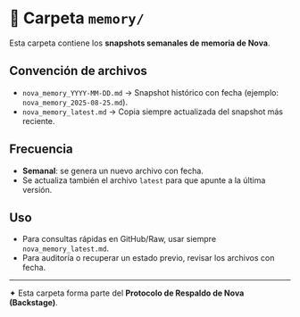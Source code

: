 # 📂 Carpeta `memory/`

Esta carpeta contiene los **snapshots semanales de memoria de Nova**.

## Convención de archivos
- `nova_memory_YYYY-MM-DD.md` → Snapshot histórico con fecha (ejemplo: `nova_memory_2025-08-25.md`).
- `nova_memory_latest.md` → Copia siempre actualizada del snapshot más reciente.

## Frecuencia
- **Semanal**: se genera un nuevo archivo con fecha.
- Se actualiza también el archivo `latest` para que apunte a la última versión.

## Uso
- Para consultas rápidas en GitHub/Raw, usar siempre `nova_memory_latest.md`.
- Para auditoría o recuperar un estado previo, revisar los archivos con fecha.

---

✦ Esta carpeta forma parte del **Protocolo de Respaldo de Nova (Backstage)**.
